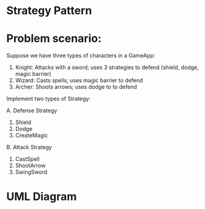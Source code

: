 # Strategy Pattern
# Problem scenario:

Suppose we have three types of characters in a GameApp:

1. Knight: Attacks with a sword; uses 3 strategies to defend (shield, dodge, magic barrier)
2. Wizard: Casts spells; uses magic barrier to defend
3. Archer: Shoots arrows; uses dodge to to defend

Implement two types of Strategy:

A.  Defense Strategy
1. Shield
2. Dodge
3. CreateMagic

B.  Attack Strategy
1.  CastSpell
2.  ShootArrow
3.  SwingSword

# UML Diagram